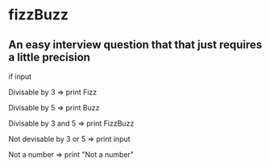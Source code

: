 # fizzBuzz
## An easy interview question that that just requires a little precision

if input 

Divisable by 3 => print Fizz

Divisable by 5 => print Buzz

Divisable by 3 and 5 => print FizzBuzz

Not devisable by 3 or 5 => print input

Not a number => print "Not a number"

